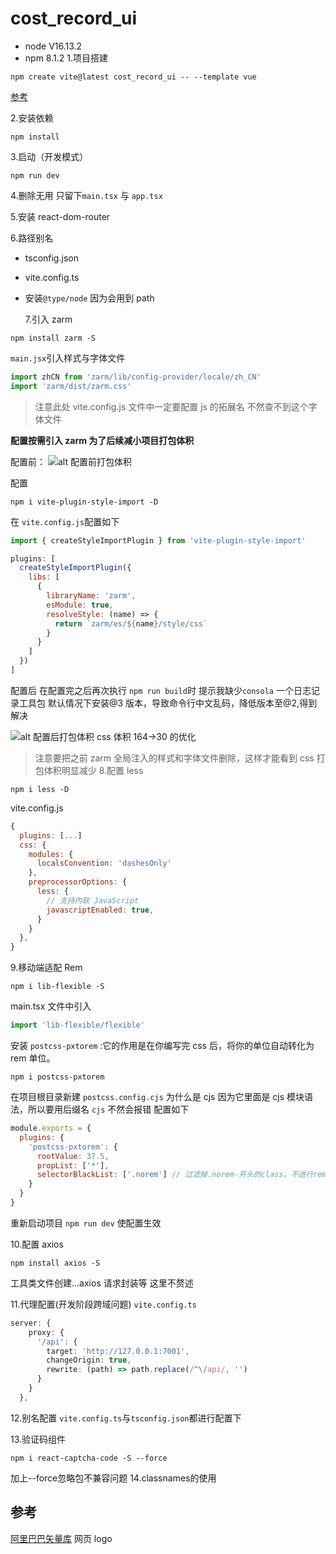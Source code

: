 # cost_record_ui

- node V16.13.2
- npm 8.1.2 1.项目搭建

```
npm create vite@latest cost_record_ui -- --template vue
```

[参考](https://cn.vitejs.dev/guide/)

2.安装依赖

```
npm install
```

3.启动（开发模式）

```
npm run dev
```

4.删除无用 只留下`main.tsx` 与 `app.tsx`

5.安装 react-dom-router

6.路径别名

- tsconfig.json
- vite.config.ts
- 安装`@type/node` 因为会用到 path

  7.引入 zarm

```
npm install zarm -S
```

`main.jsx`引入样式与字体文件

```js
import zhCN from 'zarm/lib/config-provider/locale/zh_CN'
import 'zarm/dist/zarm.css'
```

> 注意此处 vite.config.js 文件中一定要配置 js 的拓展名 不然查不到这个字体文件

**配置按需引入 zarm 为了后续减小项目打包体积**

配置前：
![alt 配置前打包体积](https://yxp2918-1304563104.cos.ap-chongqing.myqcloud.com/blog-pictures/20230411125143.png)

配置

```
npm i vite-plugin-style-import -D
```

在 `vite.config.js`配置如下

```js
import { createStyleImportPlugin } from 'vite-plugin-style-import'

plugins: [
  createStyleImportPlugin({
    libs: [
      {
        libraryName: 'zarm',
        esModule: true,
        resolveStyle: (name) => {
          return `zarm/es/${name}/style/css`
        }
      }
    ]
  })
]
```

配置后
在配置完之后再次执行 `npm run build`时 提示我缺少`consola` 一个日志记录工具包
默认情况下安装@3 版本，导致命令行中文乱码，降低版本至@2,得到解决

![alt 配置后打包体积](https://yxp2918-1304563104.cos.ap-chongqing.myqcloud.com/blog-pictures/20230411135119.png)
css 体积 164->30 的优化

> 注意要把之前 zarm 全局注入的样式和字体文件删除，这样才能看到 css 打包体积明显减少 8.配置 less

```
npm i less -D
```

vite.config.js

```js
{
  plugins: [...]
  css: {
    modules: {
      localsConvention: 'dashesOnly'
    },
    preprocessorOptions: {
      less: {
        // 支持内联 JavaScript
        javascriptEnabled: true,
      }
    }
  },
}
```

9.移动端适配 Rem

```
npm i lib-flexible -S
```

main.tsx 文件中引入

```js
import 'lib-flexible/flexible'
```

安装 `postcss-pxtorem` :它的作用是在你编写完 css 后，将你的单位自动转化为 rem 单位。

```
npm i postcss-pxtorem
```

在项目根目录新建 `postcss.config.cjs` 为什么是 cjs 因为它里面是 cjs 模块语法，所以要用后缀名 `cjs` 不然会报错
配置如下

```js
module.exports = {
  plugins: {
    'postcss-pxtorem': {
      rootValue: 37.5,
      propList: ['*'],
      selectorBlackList: ['.norem'] // 过滤掉.norem-开头的class，不进行rem转换
    }
  }
}
```

重新启动项目 `npm run dev` 使配置生效

10.配置 axios

```
npm install axios -S
```

工具类文件创建...axios 请求封装等 这里不赘述

11.代理配置(开发阶段跨域问题)
`vite.config.ts`

```ts
server: {
    proxy: {
      '/api': {
        target: 'http://127.0.0.1:7001',
        changeOrigin: true,
        rewrite: (path) => path.replace(/^\/api/, '')
      }
    }
  },
```

12.别名配置
`vite.config.ts`与`tsconfig.json`都进行配置下

13.验证码组件
```
npm i react-captcha-code -S --force
```
加上--force忽略包不兼容问题
14.classnames的使用

## 参考

[阿里巴巴矢量库](https://www.iconfont.cn/) 网页 logo
